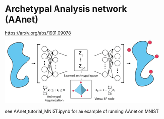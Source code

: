 # Archetypal Analysis network (AAnet)

https://arxiv.org/abs/1901.09078

![alt text](https://raw.githubusercontent.com/KrishnaswamyLab/AAnet/master/AAnet.png)

see AAnet_tutorial_MNIST.ipynb for an example of running AAnet on MNIST